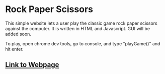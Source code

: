 # Rock Paper Scissors
This simple website lets a user play the classic game rock paper scissors against the computer.
It is written in HTML and Javascript. GUI will be added soon.

To play, open chrome dev tools, go to console, and type "playGame()" and hit enter.

## [Link to Webpage](https://aahanmehta21.github.io/rock-paper-scissors/)
